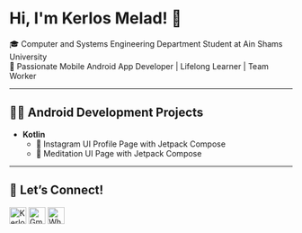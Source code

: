 # Hi, I'm Kerlos Melad! 👋

🎓 Computer and Systems Engineering Department Student at Ain Shams University  
📱 Passionate Mobile Android App Developer | Lifelong Learner | Team Worker

---

## 👨‍💻 Android Development Projects

- **Kotlin**
  - 📲 Instagram UI Profile Page with Jetpack Compose
  - 📲 Meditation UI Page with Jetpack Compose
---

## 🤝 Let’s Connect!

[<img alt="KerlosMelad | LinkedIn" width="30px" src="https://cdn.jsdelivr.net/npm/simple-icons@v3/icons/linkedin.svg" />][linkedin]
[<img alt="Gmail" width="30px" src="https://cdn.jsdelivr.net/npm/simple-icons@v3/icons/gmail.svg" />][gmail]
[<img alt="WhatsApp" width="30px" src="https://cdn.jsdelivr.net/npm/simple-icons@v3/icons/whatsapp.svg" />][whatsapp]

[linkedin]: https://linkedin.com/in/kerlos-melad
[gmail]: mailto:kerlosmelad777@gmail.com
[whatsapp]: https://wa.me/201211329041

<!-- Optional fun fact or emoji section -->
<!-- - 🧠 Favorite Topics: Memory Management, UI/UX, Background Services -->

<!-- Contact links -->
[youtube]: https://www.youtube.com/@Eng_Kerlos_Melad  
[linkedin]: https://linkedin.com/in/kerlos-melad  

